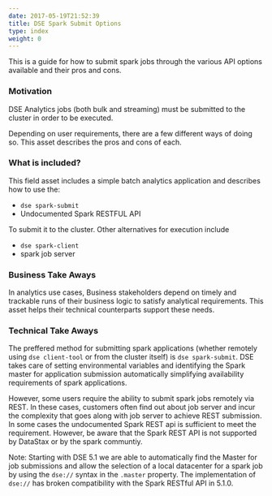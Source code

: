 ```yaml
---
date: 2017-05-19T21:52:39
title: DSE Spark Submit Options
type: index
weight: 0
---
```


This is a guide for how to submit spark jobs through the various API options available and their pros and cons.

### Motivation

DSE Analytics jobs (both bulk and streaming) must be submitted to the cluster in order to be executed.

Depending on user requirements, there are a few different ways of doing so. This asset describes the pros and cons of each.

### What is included?

This field asset includes a simple batch analytics application and describes how to use the:

* `dse spark-submit`
* Undocumented Spark RESTFUL API

To submit it to the cluster. Other alternatives for execution include
* `dse spark-client`
* spark job server

### Business Take Aways

In analytics use cases, Business stakeholders depend on timely and trackable runs of their business logic to satisfy analytical requirements. This asset helps their technical counterparts support these needs.

### Technical Take Aways

The preffered method for submitting spark applications (whether remotely using `dse client-tool` or from the cluster itself) is `dse spark-submit`. DSE takes care of setting environmental variables and identifying the Spark master for application submission automatically simplifying availability requirements of spark applications.

However, some users require the ability to submit spark jobs remotely via REST. In these cases, customers often find out about job server and incur the complexity that goes along with job server to achieve REST submission. In some cases the undocumented Spark REST api is sufficient to meet the requirement.
However, be aware that the Spark REST API is not supported by DataStax or by
the spark communtiy.

Note: Starting with DSE 5.1 we are able to automatically find the Master for job submissions and allow the selection of a local datacenter for a spark job by using the `dse://` syntax in the `.master` property. The implementation of `dse://` has broken compatibility with the Spark RESTful API in 5.1.0.

